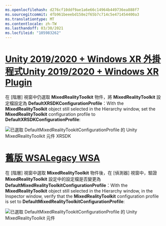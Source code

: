 ```yaml
---
ms.openlocfilehash: d276cf10ddf9ae1a6e66c14964b449736ea888f7
ms.sourcegitcommit: 4fb961beeebd158e2f65b7c714c5e471454400a3
ms.translationtype: MT
ms.contentlocale: zh-TW
ms.lasthandoff: 03/30/2021
ms.locfileid: "105983262"
---
```

# <a name="unity-20192020--windows-xr-plugin"></a>[<span data-ttu-id="d49bc-101">Unity 2019/2020 + Windows XR 外掛程式</span><span class="sxs-lookup"><span data-stu-id="d49bc-101">Unity 2019/2020 + Windows XR Plugin</span></span>](#tab/winxr)

<span data-ttu-id="d49bc-102">在 [階層] 視窗中仍選取 **MixedRealityToolkit** 物件，將 **MixedRealityToolkit** 設定檔設定為 **DefaultXRSDKConfigurationProfile**：</span><span class="sxs-lookup"><span data-stu-id="d49bc-102">With the **MixedRealityToolkit** object still selected in the Hierarchy window, set the **MixedRealityToolkit** configuration profile to **DefaultXRSDKConfigurationProfile**:</span></span>

![已選取 DefaultMixedRealityTookitConfigurationProfile 的 Unity MixedRealityToolkit 元件 XRSDK](../images/mr-learning-base/base-02-section6-step1-3xrsdk.png)

# <a name="legacy-wsa"></a>[<span data-ttu-id="d49bc-104">舊版 WSA</span><span class="sxs-lookup"><span data-stu-id="d49bc-104">Legacy WSA</span></span>](#tab/wsa)

<span data-ttu-id="d49bc-105">在 [階層] 視窗中選取 **MixedRealityToolkit** 物件後，在 [偵測器] 視窗中，驗證 **MixedRealityToolkit** 設定中的設定檔是否變更為 **DefaultMixedRealityToolkitConfigurationProfile**：</span><span class="sxs-lookup"><span data-stu-id="d49bc-105">With the **MixedRealityToolkit** object still selected in the Hierarchy window, in the Inspector window, verify that the **MixedRealityToolkit** configuration profile is set to **DefaultMixedRealityToolkitConfigurationProfile**:</span></span>

![已選取 DefaultMixedRealityTookitConfigurationProfile 的 Unity MixedRealityToolkit 元件](../images/mr-learning-base/base-02-section6-step1-3.png)
